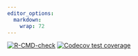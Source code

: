 ```yaml
---
editor_options: 
  markdown: 
    wrap: 72
---
```


<!-- badges: start -->
[![R-CMD-check](https://github.com/bhroston/testingCI/actions/workflows/R-CMD-check.yaml/badge.svg)](https://github.com/bhroston/testingCI/actions/workflows/R-CMD-check.yaml)
[![Codecov test
coverage](https://codecov.io/gh/bhroston/testingCI/graph/badge.svg)](https://app.codecov.io/gh/bhroston/testingCI)
<!-- badges: end -->
